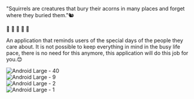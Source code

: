 "Squirrels are creatures that bury their acorns in many places and forget where they buried them."🐿️

🎂  💍  🎉  🎊  🩷

An application that reminds users of the special days of the people they care about. 
It is not possible to keep everything in mind in the busy life pace, 
there is no need for this anymore, this application will do this job for you.😊

![Android Large - 40](https://github.com/0707-nur/special_day_reminder/assets/80026197/cebc62cf-4223-4635-94a8-b16c22e21adb)     
![Android Large - 9](https://github.com/0707-nur/special_day_reminder/assets/80026197/9a5885bf-11ac-4f9e-9791-e9cc763788f3)     
![Android Large - 2](https://github.com/0707-nur/special_day_reminder/assets/80026197/0bf0c47b-6586-4f90-a47e-1872cf60d068)     
![Android Large - 1](https://github.com/0707-nur/special_day_reminder/assets/80026197/5fcbc3db-cf16-4ad5-976f-466f99ea0863)     

